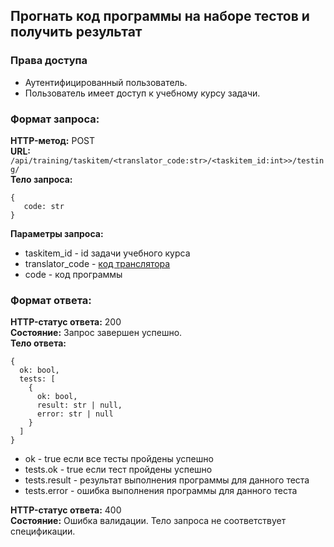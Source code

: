 ## Прогнать код программы на наборе тестов и получить результат

### Права доступа
- Аутентифицированный пользователь.  
- Пользователь имеет доступ к учебному курсу задачи.  

### Формат запроса:
**HTTP-метод:** POST  
**URL:** ```/api/training/taskitem/<translator_code:str>/<taskitem_id:int>>/testing/```  
**Тело запроса:**
```
{
   code: str
}
```
**Параметры запроса:**
- taskitem_id - id задачи учебного курса
- translator_code - [код транслятора](../../constants.md)
- code - код программы  

### Формат ответа:

**HTTP-статус ответа:** 200  
**Состояние:** Запрос завершен успешно.  
**Тело ответа:**  
```
{
  ok: bool,
  tests: [
    {
      ok: bool,
      result: str | null,
      error: str | null
    }
  ]
}
```
- ok - true если все тесты пройдены успешно
- tests.ok - true если тест пройдены успешно
- tests.result - результат выполнения программы для данного теста
- tests.error - ошибка выполнения программы для данного теста

**HTTP-статус ответа:** 400    
**Состояние:** Ошибка валидации. Тело запроса не соответствует спецификации.  
